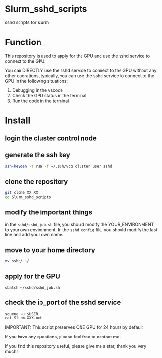 # Slurm_sshd_scripts
sshd scripts for slurm

# Function
This repository is used to apply for the GPU and use the sshd service to connect to the GPU.

You can DIRECTLY use the sshd service to connect to the GPU without any other operations, typically, you can use the sshd service to connect to the GPU in the following situations:
1. Debugging in the vscode
2. Check the GPU status in the terminal
3. Run the code in the terminal

# Install
## login the cluster control node

## generate the ssh key
```bash
ssh-keygen -t rsa -f ~/.ssh/vcg_cluster_user_sshd
```

## clone the repository
```bash
git clone XX XX
cd Slurm_sshd_scripts
```

## modify the important things
in the `sshd/sshd_job.sh` file, you should modify the YOUR_ENVIRONMENT to your own environment.
In the `sshd_config` file, you should modify the last line and add your own name.

## move to your home directory
```bash
mv sshd/ ~/
```

## apply for the GPU
```
sbatch ~/sshd/sshd_job.sh
```

## check the ip_port of the sshd service
```
squeue -u $USER
cat Slurm-XXX.out
```


IMPORTANT: This script preserves ONE GPU for 24 hours by default

If you have any questions, please feel free to contact me.

If you find this repository useful, please give me a star, thank you very much! 

